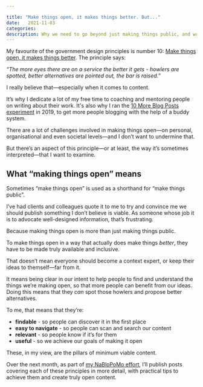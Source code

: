 ```yaml
---

title: "Make things open, it makes things better. But..."
date:   2021-11-03
categories:
description: Why we need to go beyond just making things public, and work on making them truly open. And how to do it.
---
```


My favourite of the government design principles is number 10: [Make things open, it makes things better](https://www.gov.uk/guidance/government-design-principles#make-things-open-it-makes-things-better). 
The principle says:

_“The more eyes there are on a service the better it gets - howlers are spotted, better alternatives are pointed out, the bar is raised.”_

I really believe that—especially when it comes to content.

It’s why I dedicate a lot of my free time to coaching and mentoring people on writing about their work. It's also why I ran the [10 More Blog Posts experiment](https://amyhupe.co.uk/articles/lets-write-more-blog-posts-an-experiment/) in 2019, to get more people blogging with the help of a buddy system.

There are a lot of challenges involved in making things open—on personal, organisational and even societal levels—and I don’t want to undermine that. 

But there’s an aspect of this principle—or at least, the way it’s sometimes interpreted—that I want to examine.

## What “making things open” means

Sometimes “make things open” is used as a shorthand for “make things public”. 

I’ve had clients and colleagues quote it to me to try and convince me we should publish something I don’t believe is viable. As someone whose job it is to advocate well-designed information, that’s frustrating.

Because making things open is more than just making things public.

To make things open in a way that actually does make things _better_, they have to be made truly available and inclusive.

That doesn’t mean everyone should become a context expert, or keep their ideas to themself—far from it.

It means being clear in our intent to help people to find and understand the things we’re making open, so that more people can benefit from our ideas. Doing this means that they _can_ spot those howlers and propose better alternatives.

To me, that means that they’re:

- **findable** - so people can discover it in the first place
- **easy to navigate** - so people can scan and search our content 
- **relevant** - so people know if it’s for them
- **useful** - so we achieve our goals of making it open

These, in my view, are the pillars of minimum viable content.

Over the next month, as part of [my NaBloPoMo effort](/articles/nablopomo-day-1/), I’ll publish posts covering each of these principles in more detail, with practical tips to achieve them and create truly open content.
